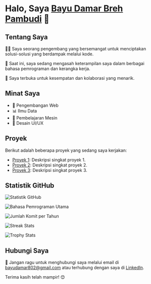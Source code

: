 # Halo, Saya [Bayu Damar Breh Pambudi](https://github.com/bayudamarbr) 👋

## Tentang Saya

👨‍💻 Saya seorang pengembang yang bersemangat untuk menciptakan solusi-solusi yang berdampak melalui kode.

🌱 Saat ini, saya sedang mengasah keterampilan saya dalam berbagai bahasa pemrograman dan kerangka kerja.

💼 Saya terbuka untuk kesempatan dan kolaborasi yang menarik.

## Minat Saya

- 🚀 Pengembangan Web
- 📊 Ilmu Data
- 🤖 Pembelajaran Mesin
- 🎨 Desain UI/UX

## Proyek

Berikut adalah beberapa proyek yang sedang saya kerjakan:

- [Proyek 1](link_to_repository): Deskripsi singkat proyek 1.
- [Proyek 2](link_to_repository): Deskripsi singkat proyek 2.
- [Proyek 3](link_to_repository): Deskripsi singkat proyek 3.

## Statistik GitHub

![Statistik GitHub](https://github-readme-stats.vercel.app/api?username=bayudamarbr&show_icons=true&theme=radical&count_private=true&include_all_commits=true)

![Bahasa Pemrograman Utama](https://github-readme-stats.vercel.app/api/top-langs/?username=bayudamarbr&layout=compact&theme=radical)

![Jumlah Komit per Tahun](https://github-readme-stats.vercel.app/api?username=bayudamarbr&show_icons=true&theme=radical&count_private=true&include_all_commits=true&custom_title=Jumlah%20Komit%20per%20Tahun)

![Streak Stats](https://github-readme-streak-stats.herokuapp.com/?user=bayudamarbr&theme=radical)

![Trophy Stats](https://github-profile-trophy.vercel.app/?username=bayudamarbr&theme=radical)

## Hubungi Saya

📧 Jangan ragu untuk menghubungi saya melalui email di [bayudamar802@gmail.com](mailto:bayudamar802@gmail.com) atau terhubung dengan saya di [LinkedIn](https://www.linkedin.com/in/bayudamarbr/).

Terima kasih telah mampir! 😊
